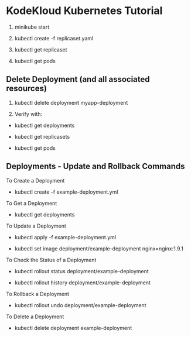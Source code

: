 # KodeKloud Kubernetes Tutorial

1. minikube start

2. kubectl create -f replicaset.yaml

3. kubectl get replicaset

4. kubectl get pods

## Delete Deployment (and all associated resources)

1. kubectl delete deployment myapp-deployment

2. Verify with:

- kubectl get deployments

- kubectl get replicasets

- kubectl get pods

## Deployments - Update and Rollback Commands

To Create a Deployment
- kubectl create -f example-deployment.yml

To Get a Deployment
- kubectl get deployments

To Update a Deployment
- kubectl apply -f example-deployment.yml

- kubectl set image deployment/example-deployment nginx=nginx:1.9.1

To Check the Status of a Deployment
- kubectl rollout status deployment/example-deployment

- kubectl rollout history deployment/example-deployment

To Rollback a Deployment
- kubectl rollout undo deployment/example-deployment

To Delete a Deployment
- kubectl delete deployment example-deployment